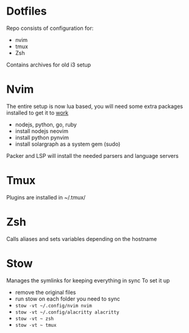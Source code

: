 # Dotfiles

Repo consists of configuration for:
- nvim
- tmux
- Zsh

Contains archives for old i3 setup

# Nvim
The entire setup is now lua based, you will need some extra packages installed to get it to [work](work)
- nodejs, python, go, ruby
- install nodejs neovim
- install python pynvim
- install solargraph as a system gem (sudo)

Packer and LSP will install the needed parsers and language servers

# Tmux
Plugins are installed in ~/.tmux/

# Zsh
Calls aliases and sets variables depending on the hostname

# Stow
Manages the symlinks for keeping everything in sync
To set it up
- remove the original files
- run stow on each folder you need to sync
-  `stow -vt ~/.config/nvim nvim`
-  `stow -vt ~/.config/alacritty alacritty`
-  `stow -vt ~ zsh`
-  `stow -vt ~ tmux`
